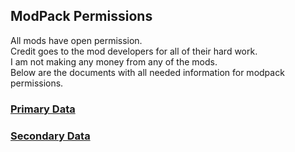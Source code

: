 ## ModPack Permissions
All mods have open permission.<br>
Credit goes to the mod developers for all of their hard work.<br>
I am not making any money from any of the mods.<br>
Below are the documents with all needed information for modpack permissions.

### [Primary Data](http://www.feed-the-beast.com/mods)

### [Secondary Data](https://docs.google.com/spreadsheets/d/1TRa8HzESQhFrdpkro6MrVzodMxO-8LeS_pFCPPeU5x0)
